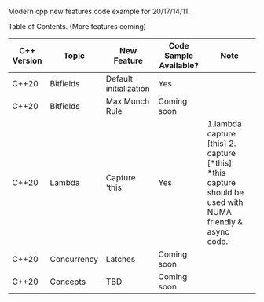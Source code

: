 Modern cpp new features code example for 20/17/14/11.

Table of Contents. (More features coming)

| C++ Version  | Topic | New Feature  | Code Sample Available? | Note |
| ------------- | ------------- | ------------- | ------------- | ------------- |
| C++20 | Bitfields | Default initialization | Yes |  |
| C++20 | Bitfields | Max Munch Rule | Coming soon |  |
| C++20 | Lambda | Capture 'this' | Yes | 1.lambda capture [this] 2. capture [\*this] \*this capture should be used with NUMA friendly & async code. |
| C++20 | Concurrency | Latches | Coming soon |  |
| C++20 | Concepts | TBD | Coming soon |  |
